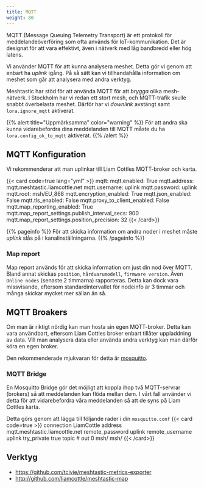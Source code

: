 ```yaml
---
title: MQTT
weight: 80
---
```

MQTT (Message Queuing Telemetry Transport) är ett protokoll för meddelandeöverföring som ofta används för IoT-kommunikation. Det är designat för att vara effektivt, även i nätverk med låg bandbredd eller hög latens.

Vi använder MQTT för att kunna analysera meshet. Detta gör vi genom att enbart ha _uplink_ igång. På så sätt kan vi tillhandahålla information om meshet som går att analysera med andra verktyg.

Meshtastic har stöd för att använda MQTT för att _brygga_ olika mesh-nätverk.
I Stockholm har vi redan ett stort mesh, och MQTT-trafik skulle snabbt överbelasta meshet.
Därför har vi _downlink_ avstängt samt `lora.ignore_mqtt` aktiverat.

{{% alert title="Uppmärksamma" color="warning" %}}
För att andra ska kunna vidarebefordra dina meddelanden till MQTT måste du ha `lora.config_ok_to_mqtt` aktiverat.
{{% /alert %}}

## MQTT Konfiguration
Vi rekommenderar att man uplinkar till Liam Cottles MQTT-broker och karta.

{{< card code=true lang="yml" >}}
mqtt:
    mqtt.enabled: True
    mqtt.address: mqtt.meshtastic.liamcottle.net
    mqtt.username: uplink
    mqtt.password: uplink
    mqtt.root: msh/EU_868
    mqtt.encryption_enabled: True
    mqtt.json_enabled: False
    mqtt.tls_enabled: False
    mqtt.proxy_to_client_enabled: False
    mqtt.map_reporting_enabled: True
    mqtt.map_report_settings.publish_interval_secs: 900
    mqtt.map_report_settings.position_precision: 32
{{< /card>}}

{{% pageinfo %}}
För att skicka information om andra noder i meshet måste _uplink_ slås på i kanalinställningarna.
{{% /pageinfo %}}

### Map report
Map report används för att skicka information om just din nod över MQTT.
Bland annat skickas `position`, `hårdvarumodell`, `firmware version`. 
Även `Online nodes` (senaste 2 timmarna) rapporteras. 
Detta kan dock vara missvisande, eftersom standardintervallet för nodeinfo är 3 timmar och många skickar mycket mer sällan än så.


## MQTT Broakers
Om man är riktigt nördig kan man hosta sin egen MQTT-broker. Detta kan vara användbart, eftersom Liam Cottles broker enbart tillåter uppladdning av data.
Vill man analysera data eller använda andra verktyg kan man därför köra en egen broker.

Den rekommenderade mjukvaran för detta är [mosquitto](https://mosquitto.org).

### MQTT Bridge
En Mosquitto Bridge gör det möjligt att koppla ihop två MQTT-servrar (brokers) så att meddelanden kan flöda mellan dem.
I vårt fall använder vi detta för att vidarebefordra våra meddelanden så att de syns på Liam Cottles karta.

Detta görs genom att lägga till följande rader i din `mosquitto.conf`
{{< card code=true >}}
connection LiamCottle
address mqtt.meshtastic.liamcottle.net
remote_password uplink
remote_username uplink
try_private true
topic # out 0 msh/ msh/
{{< /card>}}

## Verktyg 
* https://github.com/tcivie/meshtastic-metrics-exporter
* http://github.com/liamcottle/meshtastic-map